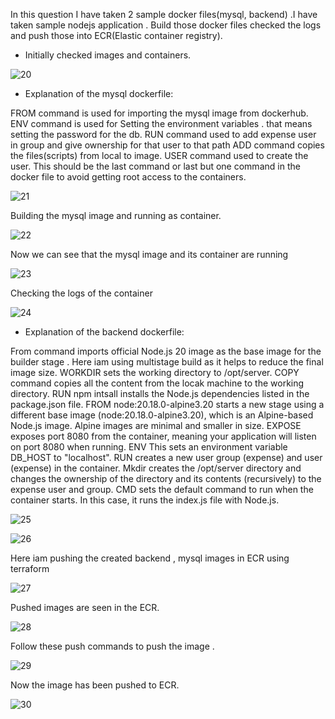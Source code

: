 In this question I have taken 2 sample docker files(mysql, backend) .I have taken sample nodejs application . Build those docker files checked the logs and push those into ECR(Elastic container registry).

* Initially checked images and containers. 

![20](https://github.com/user-attachments/assets/4ff555a1-9a27-4158-a850-a8c8604efc34)

* Explanation of the mysql dockerfile:

FROM command is used for importing the mysql image from dockerhub. 
ENV command is used for Setting the environment variables . that means setting the password for the db.
RUN command used to add expense user in group and give ownership for that user to that path 
ADD command copies the files(scripts) from local to image.
USER command used to create the user. This should be the last command or last but one command in the docker file to avoid getting root access to the containers.

![21](https://github.com/user-attachments/assets/94e68626-e732-4f48-bd43-5c83c8c89ad1)

Building the mysql image and running as container.

![22](https://github.com/user-attachments/assets/1c560b41-fb8d-49d8-a8ac-e45904ca9b40)

Now we can see that the mysql image and its container are running

![23](https://github.com/user-attachments/assets/b50d823e-6d0a-41d4-8c32-a30eb48ea306)

Checking the logs of the container

![24](https://github.com/user-attachments/assets/a0782d94-68f0-4a6f-b5ba-3928d17dae62)


* Explanation of the backend dockerfile:


From command imports official Node.js 20 image as the base image for the builder stage .
Here iam using multistage build as it helps to reduce the final image size.
WORKDIR sets the working directory to /opt/server.
COPY command copies all the content from the locak machine to the working directory.
RUN npm intsall installs the Node.js dependencies listed in the package.json file.
FROM node:20.18.0-alpine3.20 starts a new stage using a different base image (node:20.18.0-alpine3.20), which is an Alpine-based Node.js image. Alpine images are minimal and smaller in size.
EXPOSE exposes port 8080 from the container, meaning your application will listen on port 8080 when running.
ENV This sets an environment variable DB_HOST to "localhost".
RUN creates a new user group (expense) and user (expense) in the container.
Mkdir creates the /opt/server directory and changes the ownership of the directory and its contents (recursively) to the expense user and group.
CMD  sets the default command to run when the container starts. In this case, it runs the index.js file with Node.js.

![25](https://github.com/user-attachments/assets/34311e20-29eb-4f8d-ab20-ee4fe8a80dd2)

![26](https://github.com/user-attachments/assets/17751ead-8b8d-4575-8b9f-d996b5900631)

Here iam pushing the created backend , mysql images in ECR using terraform

![27](https://github.com/user-attachments/assets/810e07f1-1404-43db-94c4-d19e7e73c677)

Pushed images are seen in the ECR. 

![28](https://github.com/user-attachments/assets/7e9813b8-317c-4cff-b525-640870e2fe48)

Follow these push commands to push the image .

![29](https://github.com/user-attachments/assets/9abc2fac-a6da-4c8a-973d-1c95cdd6171f)

Now the image has been pushed to ECR.

![30](https://github.com/user-attachments/assets/d5f950c5-fd48-41c2-b051-0f78c03f5c7a)
